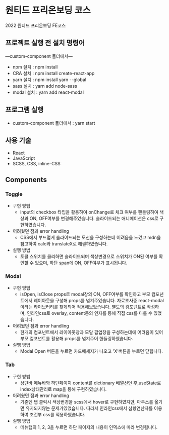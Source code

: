 # 원티드 프리온보딩 코스

2022 원티드 프리온보딩 FE코스

## 프로젝트 실행 전 설치 명령어

—custom-component 폴더에서—
- npm 설치 : npm install
- CRA 설치 : npm install create-react-app
- yarn 설치 : npm install yarn --global
- sass 설치 : yarn add node-sass
- modal 설치 : yarn add react-modal

## 프로그램 실행
- custom-component 폴더에서 : yarn start

## 사용 기술
- React
- JavaScript
- SCSS, CSS, inline-CSS

## Components
### Toggle
- 구현 방법
  - input의 checkbox 타입을 활용하여 onChange로 체크 여부를 핸들링하여 색상과 ON, OFF여부를 변경해주었습니다. 슬라이드되는 애니메이션은 css로 구현하였습니다.
- 어려웠던 점과 error handling
  - CSS에서 부드럽게 슬라이드되는 모션을 구성하는데 어려움을 느겼고 mdn을 참고하여 calc와 translateX로 해결하였습니다.
- 실행 방법
  - 토클 스위치를 클리하면 슬라이드되며 색상변경으로 스위치가 ON된 여부를 확인할 수 있으며, 하단 span에 ON, OFF여부가 표시됩니다.

### Modal
- 구현 방법
  - isOpen, isClose props로 modal창의 ON, OFF여부를 확인하고 부모 컴포넌트에서 레이아웃을 구성해 props를 넘겨주었습니다. 자료조사중 react-modal이라는 라이브러리를 찾게되어 적용해보았습니다. 별도의 컴포넌트로 작성하며, 인라인css로 overlay, content등의 인자를 통해 직접 css를 다룰 수 있었습니다.
- 어려웠던 점과 error handling
  - 한개의 컴포넌트에서 레이아웃창과 모달 팝업창을 구성하는데에 어려움이 있어 부모 컴포넌트를 활용해 props를 넘겨주어 핸들링하였습니다.
- 실행 방법
  - Modal Open 버튼을 누르면 카드메세지가 나오고 'X'버튼을 누르면 닫힙니다.

### Tab
- 구현 방법
  - 상단바 메뉴바와 하단페이지 content를 dictionary 배열선언 후,useState로 index상태관리로 map을 통해 구현하였습니다.
- 어려웠던 점과 error handling
  - 기존엔 탭 클릭시 색상변경을 scss에서 hover로 구현하였지만, 마우스를 옮기면 유지되지않는 문제가있었습니다. 따라서 인라인css에서 삼항연산자를 이용하여 조건부 css를 적용하였습니다.
- 실행 방법
  - 메뉴탭의 1, 2, 3을 누르면 하단 페이지의 내용이 인덱스에 따라 변경됩니다.